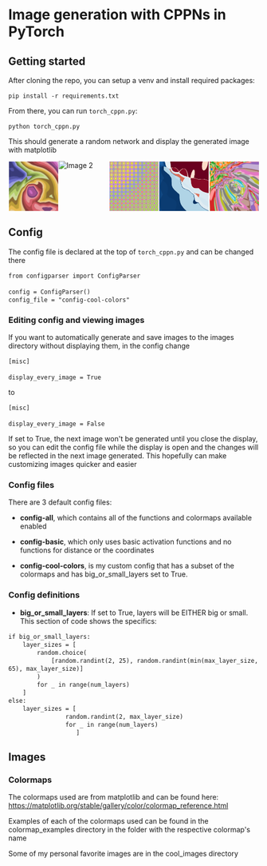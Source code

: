 # Image generation with CPPNs in PyTorch
## Getting started
After cloning the repo, you can setup a venv and install required packages:

```
pip install -r requirements.txt
```

From there, you can run `torch_cppn.py`:
```
python torch_cppn.py
```


This should generate a random network and display the generated image with matplotlib

<div style="display: flex; justify-content: space-between;">
    <img src="cool_images\02c9e679-bef9-11ee-b087-10a56209f40c.png" alt="Image 1" width="20%">
    <img src="cool_images\ab535087-bf8d-11ee-8cc0-10a56209f40c.png" alt="Image 2" width="20%">
    <img src="cool_images\e78b0119-bf97-11ee-a1bd-10a56209f40c.png" alt="Image 3" width="20%">
    <img src="cool_images\8133bed0-bf25-11ee-b45e-10a56209f40c - Copy.png" alt="Image 4" width="20%">
    <img src="cool_images\193aaea8-befb-11ee-94a7-10a56209f40c - Copy.png" alt="Image 4" width="20%">

    
</div>

## Config
The config file is declared at the top of `torch_cppn.py` and can be changed there 

```
from configparser import ConfigParser

config = ConfigParser()
config_file = "config-cool-colors"
```
### Editing config and viewing images
If you want to automatically generate and save images to the images directory without displaying them, in the config change

```
[misc]

display_every_image = True
```
to
```
[misc]

display_every_image = False
``````
If set to True, the next image won't be generated until you close the display, so you can edit the config file while the display is open and the changes will be reflected in the next image generated. This hopefully can make customizing images quicker and easier

### Config files
There are 3 default config files:

- <b>config-all</b>, which contains all of the functions and colormaps available enabled

- <b>config-basic</b>, which only uses basic activation functions and no functions for distance or the coordinates

- <b>config-cool-colors</b>, is my custom config that has a subset of the colormaps and has big_or_small_layers set to True.



### Config definitions
- <b>big_or_small_layers</b>: If set to True, layers will be EITHER big or small. This section of code shows the specifics:
```
if big_or_small_layers:
    layer_sizes = [
        random.choice(
            [random.randint(2, 25), random.randint(min(max_layer_size, 65), max_layer_size)]
        )
        for _ in range(num_layers)
    ]
else:
    layer_sizes = [
                random.randint(2, max_layer_size) 
                for _ in range(num_layers)
                   ]
```
## Images

### Colormaps
The colormaps used are from matplotlib and can be found here:
https://matplotlib.org/stable/gallery/color/colormap_reference.html


Examples of each of the colormaps used can be found in the colormap_examples directory in the folder with the respective colormap's name

Some of my personal favorite images are in the cool_images directory

